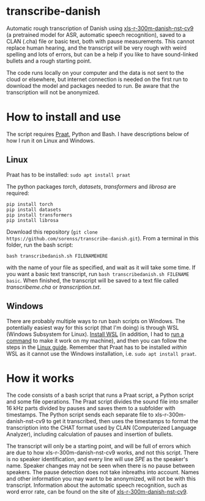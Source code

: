# transcribe-danish

Automatic rough transcription of Danish using [xls-r-300m-danish-nst-cv9](https://huggingface.co/chcaa/xls-r-300m-danish-nst-cv9) (a pretrained model for ASR, automatic speech recognition), saved to a CLAN (.cha) file or basic text, both with pause measurements. This cannot replace human hearing, and the transcript will be very rough with weird spelling and lots of errors, but can be a help if you like to have sound-linked bullets and a rough starting point. 

The code runs locally on your computer and the data is not sent to the cloud or elsewhere, but internet connection is needed on the first run to download the model and packages needed to run. Be aware that the transcription will not be anonymized.

# How to install and use

The script requires [Praat](https://www.fon.hum.uva.nl/praat/), Python and Bash. I have descriptions below of how I run it on Linux and Windows.

## Linux

Praat has to be installed: `sudo apt install praat`

The python packages *torch*, *datasets*, *transformers* and *librosa* are required:

	pip install torch
	pip install datasets
	pip install transformers
	pip install librosa

Download this repository (`git clone https://github.com/sorenss/transcribe-danish.git`). From a terminal in this folder, run the bash script:

	bash transcribedanish.sh FILENAMEHERE

with the name of your file as specified, and wait as it will take some time. If you want a basic text transcript, run `bash transcribedanish.sh FILENAME basic`. When finished, the transcript will be saved to a text file called *transcribeme.cha* or *transcription.txt*.

## Windows

There are probably multiple ways to run bash scripts on Windows. The potentially easiest way for this script (that I'm doing) is through WSL (Windows Subsystem for Linux). [Install WSL](https://learn.microsoft.com/en-us/windows/wsl/install) (in addition, I had to [run a command](https://github.com/microsoft/WSL/issues/5256#issuecomment-1122304369) to make it work on my machine), and then you can follow the steps in the [Linux guide](#Linux). Remember that Praat has to be installed *within* WSL as it cannot use the Windows installation, i.e. `sudo apt install praat`.

# How it works

The code consists of a bash script that runs a Praat script, a Python script and some file operations. The Praat script divides the sound file into smaller 16 kHz parts divided by pauses and saves them to a subfolder with timestamps. The Python script sends each separate file to xls-r-300m-danish-nst-cv9 to get it transcribed, then uses the timestamps to format the transcription into the CHAT format used by CLAN (Computerized Language Analyzer), including calculation of pauses and insertion of bullets.

The transcript will only be a starting point, and will be full of errors which are due to how xls-r-300m-danish-nst-cv9 works, and not this script. There is no speaker identification, and every line will use *SPE* as the speaker's name. Speaker changes may not be seen when there is no pause between speakers. The pause detection does not take inbreaths into account. Names and other information you may want to be anonymized, will not be with this transcript. Information about the automatic speech recognition, such as word error rate, can be found on the site of [xls-r-300m-danish-nst-cv9](https://huggingface.co/chcaa/xls-r-300m-danish-nst-cv9/discussions).
